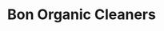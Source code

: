 ---
title: "Bon Organic Cleaners"
url: /wayne/bon-organic-cleaners-paterson-hamburg-turnpike/
shop: laundry
---